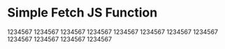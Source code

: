 # Simple Fetch JS Function 



1234567
1234567
1234567
1234567
1234567
1234567
1234567
1234567
1234567
1234567
1234567
1234567
